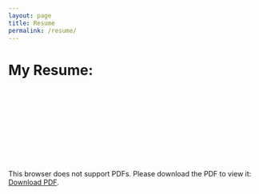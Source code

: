 ```yaml
---
layout: page
title: Resume
permalink: /resume/
---
```

# My Resume: 
<object data="/resume.pdf" type="application/pdf" width="800px" height="700px">
    <embed src="/resume.pdf">
        <p>This browser does not support PDFs. Please download the PDF to view it: <a href="/resume.pdf">Download PDF</a>.</p>
    </embed>
</object>
